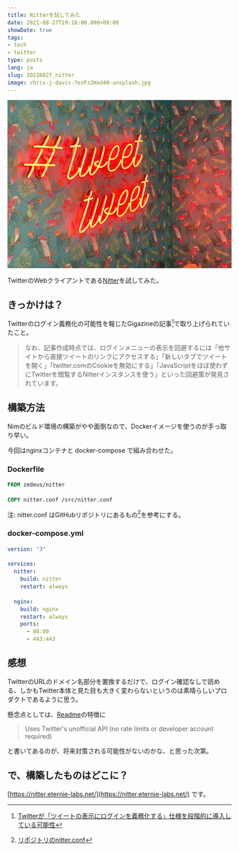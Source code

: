 ```yaml
---
title: Nitterを試してみた
date: 2021-08-27T19:16:00.000+09:00
showDate: true
tags:
- tech
- twitter
type: posts
lang: ja
slug: 20210827_nitter
image: chris-j-davis-7ezFz2Hxd40-unsplash.jpg
---
```

![](chris-j-davis-7ezFz2Hxd40-unsplash.jpg)

TwitterのWebクライアントである[Nitter](https://github.com/zedeus/nitter)を試してみた。

## きっかけは？

Twitterのログイン義務化の可能性を報じたGigazineの記事[^1]で取り上げられていたこと。

> なお、記事作成時点では、ログインメニューの表示を回避するには「他サイトから直接ツイートのリンクにアクセスする」「新しいタブでツイートを開く」「twitter.comのCookieを無効にする」「JavaScriptをほぼ使わずにTwitterを閲覧するNitterインスタンスを使う」といった回避策が発見されています。

[^1]: [Twitterが「ツイートの表示にログインを義務化する」仕様を段階的に導入している可能性](https://gigazine.net/news/20210825-twitter-require-login-to-view-tweets/)

## 構築方法

Nimのビルド環境の構築がやや面倒なので、Dockerイメージを使うのが手っ取り早い。

今回はnginxコンテナと docker-compose で組み合わせた。

### Dockerfile
```Dockerfile
FROM zedeus/nitter

COPY nitter.conf /src/nitter.conf
```

注: nitter.conf はGitHubリポジトリにあるもの[^2]を参考にする。

[^2]: [リポジトリのnitter.conf](https://github.com/zedeus/nitter/blob/master/nitter.conf)

### docker-compose.yml
```docker-compose.yml
version: "3"

services:
  nitter:
    build: nitter
    restart: always
  
  nginx:
    build: nginx
    restart: always
    ports:
      - 80:80
      - 443:443
```

## 感想

TwitterのURLのドメイン名部分を置換するだけで、ログイン確認なしで読める、しかもTwitter本体と見た目も大きく変わらないというのは素晴らしいプロダクトであるように思う。

懸念点としては、[Readme](https://github.com/zedeus/nitter/blob/master/README.md)の特徴に

> Uses Twitter's unofficial API (no rate limits or developer account required)

と書いてあるのが、将来対策される可能性がないのかな、と思った次第。

## で、構築したものはどこに？

[https://nitter.eternie-labs.net/](https://nitter.eternie-labs.net/) です。

<!--
images:
- /posts/images/chris-j-davis-7ezFz2Hxd40-unsplash.jpg
OGP Image: Photo by <a href="https://unsplash.com/@chrisjdavis?utm_source=unsplash&utm_medium=referral&utm_content=creditCopyText">Chris J. Davis</a> on <a href="https://unsplash.com/s/photos/twitter?utm_source=unsplash&utm_medium=referral&utm_content=creditCopyText">Unsplash</a>
-->
